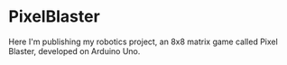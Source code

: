 # PixelBlaster
Here I'm publishing my robotics project, an 8x8 matrix game called Pixel Blaster, developed on Arduino Uno.
